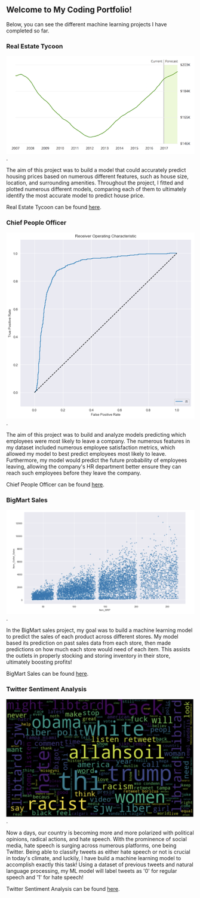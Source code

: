 ## Welcome to My Coding Portfolio!

Below, you can see the different machine learning projects I have completed so far. 

### Real Estate Tycoon

![example](download.png).

The aim of this project was to build a model that could accurately predict housing prices based on numerous different features, such as house size, location, and surrounding amenities. Throughout the project, I fitted and plotted numerous different models, comparing each of them to ultimately identify the most accurate model to predict house price. 

Real Estate Tycoon can be found [here](https://github.com/mchhatwal/Real-Estate-Tycoon).

### Chief People Officer 

![example](download2.png).  

The aim of this project was to build and analyze models predicting which employees were most likely to leave a company. The numerous features in my dataset included numerous employee satisfaction metrics, which allowed my model to best predict employees most likely to leave. Furthermore, my model would predict the future probability of employees leaving, allowing the company's HR department better ensure they can reach such employees before they leave the company. 

Chief People Officer can be found [here](https://github.com/mchhatwal/Chief-People-Officer).

### BigMart Sales 
  
![example](bigmart.png).

In the BigMart sales project, my goal was to build a machine learning model to predict the sales of each product across different stores. My model based its prediction on past sales data from each store, then made predictions on how much each store would need of each item. This assists the outlets in properly stocking and storing inventory in their store, ultimately boosting profits! 

BigMart Sales can be found [here](https://github.com/mchhatwal/BigMart-Sales).

### Twitter Sentiment Analysis 

![example](twitter.png).

Now a days, our country is becoming more and more polarized with political opinions, radical actions, and hate speech. With the prominence of social media, hate speech is surging across numerous platforms, one being Twitter. Being able to classify tweets as either hate speech or not is crucial in today's climate, and luckily, I have build a machine learning model to accomplish exactly this task! Using a dataset of previous tweets and natural language processing, my ML model will label tweets as '0' for regular speech and '1' for hate speech! 

Twitter Sentiment Analysis can be found [here](https://github.com/mchhatwal/Twitter-Sentiment-Analysis).
